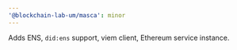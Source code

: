 ```yaml
---
'@blockchain-lab-um/masca': minor
---
```


Adds ENS, `did:ens` support, viem client, Ethereum service instance.
